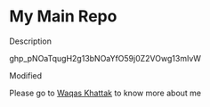 # My Main Repo

 Description

 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


 Modified

 Please go to [Waqas Khattak](https://vickyktk.github.io) to know more about me